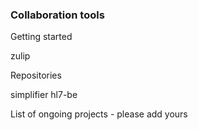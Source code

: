 ### Collaboration tools

Getting started

zulip

Repositories

simplifier
hl7-be


List of ongoing projects - please add yours

